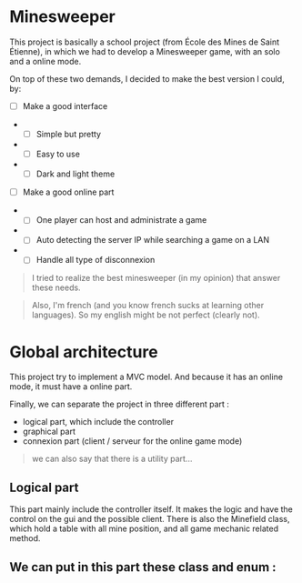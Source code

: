 # Minesweeper

This project is basically a school project (from École des Mines de Saint Étienne), in which we had to develop a Minesweeper game, with an solo and a online mode.

On top of these two demands, I decided to make the best version I could, by:

 - [ ] Make a good interface
 - - [ ] Simple but pretty
 - - [ ] Easy to use
 - - [ ] Dark and light theme
 - [ ] Make a good online part
 - - [ ] One player can host and administrate a game
 - - [ ] Auto detecting the server IP while searching a game on a LAN
 - - [ ] Handle all type of disconnexion

> I tried to realize the best minesweeper (in my opinion) that answer these needs.

> Also, I'm french (and you know french sucks at learning other languages). So my english might be not perfect (clearly not).

# Global architecture

This project try to implement a MVC model. And because it has an online mode, it must have a online part.

Finally, we can separate the project in three different part :

- logical part, which include the controller
- graphical part
- connexion part (client / serveur for the online game mode)

> we can also say that there is a utility part...

## Logical part

This part mainly include the controller itself. It makes the logic and have the control on the gui and the possible client. There is also the Minefield class, which hold a table with all mine position, and all game mechanic related method.

We can put in this part these class and enum :
- 

